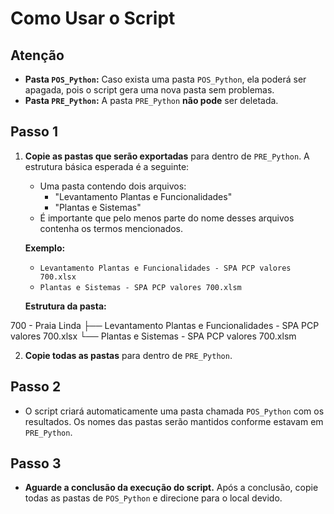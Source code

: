 # Como Usar o Script

## Atenção

- **Pasta `POS_Python`:** Caso exista uma pasta `POS_Python`, ela poderá ser apagada, pois o script gera uma nova pasta sem problemas.
- **Pasta `PRE_Python`:** A pasta `PRE_Python` **não pode** ser deletada.

## Passo 1

1. **Copie as pastas que serão exportadas** para dentro de `PRE_Python`. A estrutura básica esperada é a seguinte:
   - Uma pasta contendo dois arquivos:
     - "Levantamento Plantas e Funcionalidades"
     - "Plantas e Sistemas"
   - É importante que pelo menos parte do nome desses arquivos contenha os termos mencionados.

   **Exemplo:**
   - `Levantamento Plantas e Funcionalidades - SPA PCP valores 700.xlsx`
   - `Plantas e Sistemas - SPA PCP valores 700.xlsm`

   **Estrutura da pasta:**

700 - Praia Linda
    ├── Levantamento Plantas e Funcionalidades - SPA PCP valores 700.xlsx
    └── Plantas e Sistemas - SPA PCP valores 700.xlsm


2. **Copie todas as pastas** para dentro de `PRE_Python`.

## Passo 2

- O script criará automaticamente uma pasta chamada `POS_Python` com os resultados. Os nomes das pastas serão mantidos conforme estavam em `PRE_Python`.

## Passo 3

- **Aguarde a conclusão da execução do script.** Após a conclusão, copie todas as pastas de `POS_Python` e direcione para o local devido.


